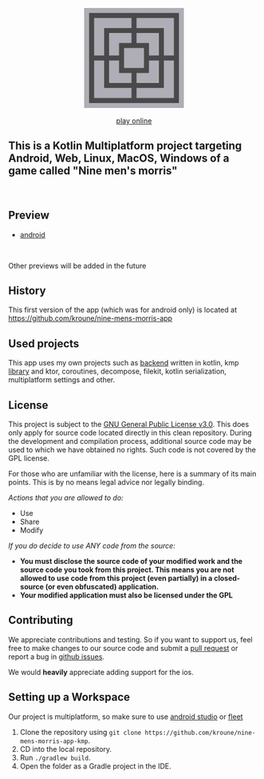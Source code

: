 <div align="center">
<p>
    <img width="200" src="composeApp/icons/icon.svg" alt="icon">
</p>

[play online](https://kroune.github.io)
</div>

## This is a Kotlin Multiplatform project targeting Android, Web, Linux, MacOS, Windows of a game called "Nine men's morris"
<br>

## Preview
* [android](demo/android.mkv)
<br>

Other previews will be added in the future

## History

This first version of the app (which was for android only) is located
at https://github.com/kroune/nine-mens-morris-app


## Used projects

This app uses my own projects such as [backend](https://github.com/kroune/nine-mens-morris-server)
written in kotlin, kmp [library](https://github.com/kroune/nine-mens-morris-lib-kmp) and ktor,
coroutines, decompose, filekit, kotlin serialization, multiplatform settings and other.

## License

This project is subject to the [GNU General Public License v3.0](https://www.gnu.org/licenses/gpl-3.0.en.html). This
does only apply for source code located directly in this clean repository. During the development and compilation
process, additional source code may be used to which we have obtained no rights. Such code is not covered by the GPL
license.

For those who are unfamiliar with the license, here is a summary of its main points. This is by no means legal advice
nor legally binding.

*Actions that you are allowed to do:*

- Use
- Share
- Modify

*If you do decide to use ANY code from the source:*

- **You must disclose the source code of your modified work and the source code you took from this project. This means
  you are not allowed to use code from this project (even partially) in a closed-source (or even obfuscated)
  application.**
- **Your modified application must also be licensed under the GPL**


## Contributing

We appreciate contributions and testing. So if you want to support us, feel free to make changes to our source code and
submit a [pull request](https://github.com/kroune/nine-mens-morris-app-kmp/pullsv) or report a bug in [github issues](https://github.com/kroune/nine-mens-morris-app-kmp/issues).

We would **heavily** appreciate adding support for the ios.


## Setting up a Workspace

Our project is multiplatform, so make sure to use [android studio](https://developer.android.com/studio) or [fleet](https://www.jetbrains.com/fleet/)

1. Clone the repository using `git clone https://github.com/kroune/nine-mens-morris-app-kmp`.
2. CD into the local repository.
3. Run `./gradlew build`.
4. Open the folder as a Gradle project in the IDE.
